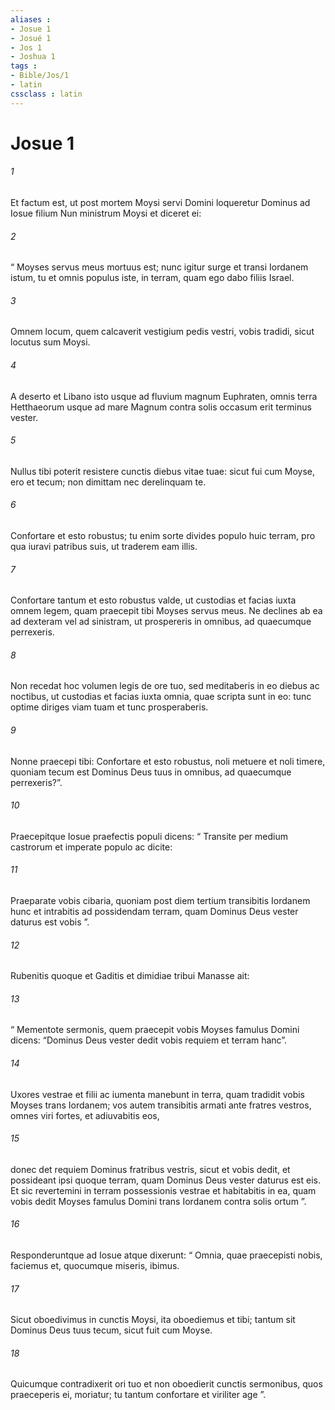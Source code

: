 ```yaml
---
aliases : 
- Josue 1
- Josué 1
- Jos 1
- Joshua 1
tags : 
- Bible/Jos/1
- latin
cssclass : latin
---
```


# Josue 1

###### 1
Et factum est, ut post mortem Moysi servi Domini loqueretur Dominus ad Iosue filium Nun ministrum Moysi et diceret ei: 
###### 2
“ Moyses servus meus mortuus est; nunc igitur surge et transi Iordanem istum, tu et omnis populus iste, in terram, quam ego dabo filiis Israel. 
###### 3
Omnem locum, quem calcaverit vestigium pedis vestri, vobis tradidi, sicut locutus sum Moysi. 
###### 4
A deserto et Libano isto usque ad fluvium magnum Euphraten, omnis terra Hetthaeorum usque ad mare Magnum contra solis occasum erit terminus vester. 
###### 5
Nullus tibi poterit resistere cunctis diebus vitae tuae: sicut fui cum Moyse, ero et tecum; non dimittam nec derelinquam te.
###### 6
Confortare et esto robustus; tu enim sorte divides populo huic terram, pro qua iuravi patribus suis, ut traderem eam illis. 
###### 7
Confortare tantum et esto robustus valde, ut custodias et facias iuxta omnem legem, quam praecepit tibi Moyses servus meus. Ne declines ab ea ad dexteram vel ad sinistram, ut prospereris in omnibus, ad quaecumque perrexeris. 
###### 8
Non recedat hoc volumen legis de ore tuo, sed meditaberis in eo diebus ac noctibus, ut custodias et facias iuxta omnia, quae scripta sunt in eo: tunc optime diriges viam tuam et tunc prosperaberis. 
###### 9
Nonne praecepi tibi: Confortare et esto robustus, noli metuere et noli timere, quoniam tecum est Dominus Deus tuus in omnibus, ad quaecumque perrexeris?”.
###### 10
Praecepitque Iosue praefectis populi dicens: “ Transite per medium castrorum et imperate populo ac dicite: 
###### 11
Praeparate vobis cibaria, quoniam post diem tertium transibitis Iordanem hunc et intrabitis ad possidendam terram, quam Dominus Deus vester daturus est vobis ”.
###### 12
Rubenitis quoque et Gaditis et dimidiae tribui Manasse ait: 
###### 13
“ Mementote sermonis, quem praecepit vobis Moyses famulus Domini dicens: “Dominus Deus vester dedit vobis requiem et terram hanc”. 
###### 14
Uxores vestrae et filii ac iumenta manebunt in terra, quam tradidit vobis Moyses trans Iordanem; vos autem transibitis armati ante fratres vestros, omnes viri fortes, et adiuvabitis eos, 
###### 15
donec det requiem Dominus fratribus vestris, sicut et vobis dedit, et possideant ipsi quoque terram, quam Dominus Deus vester daturus est eis. Et sic revertemini in terram possessionis vestrae et habitabitis in ea, quam vobis dedit Moyses famulus Domini trans Iordanem contra solis ortum ”.
###### 16
Responderuntque ad Iosue atque dixerunt: “ Omnia, quae praecepisti nobis, faciemus et, quocumque miseris, ibimus. 
###### 17
Sicut oboedivimus in cunctis Moysi, ita oboediemus et tibi; tantum sit Dominus Deus tuus tecum, sicut fuit cum Moyse. 
###### 18
Quicumque contradixerit ori tuo et non oboedierit cunctis sermonibus, quos praeceperis ei, moriatur; tu tantum confortare et viriliter age ”.
